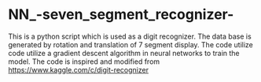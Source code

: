 # NN_-seven_segment_recognizer-
This is a python script which is used as a digit recognizer. The data base is generated by rotation and translation of 7 segment display. The code utilize  code utilize a gradient descent algorithm in neural networks to train the model. The code is inspired and modified from https://www.kaggle.com/c/digit-recognizer
